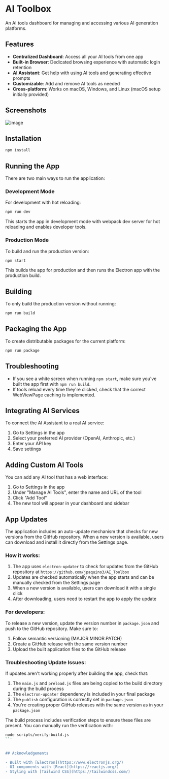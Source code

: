 # AI Toolbox

An AI tools dashboard for managing and accessing various AI generation platforms.

## Features

- **Centralized Dashboard**: Access all your AI tools from one app
- **Built-in Browser**: Dedicated browsing experience with automatic login retention
- **AI Assistant**: Get help with using AI tools and generating effective prompts
- **Customizable**: Add and remove AI tools as needed
- **Cross-platform**: Works on macOS, Windows, and Linux (macOS setup initially provided)

## Screenshots

![image](https://github.com/user-attachments/assets/2af2e67d-45ed-4505-bf0e-4535dde7d618)


## Installation

```bash
npm install
```

## Running the App

There are two main ways to run the application:

### Development Mode

For development with hot reloading:

```bash
npm run dev
```

This starts the app in development mode with webpack dev server for hot reloading and enables developer tools.

### Production Mode

To build and run the production version:

```bash
npm start
```

This builds the app for production and then runs the Electron app with the production build.

## Building

To only build the production version without running:

```bash
npm run build
```

## Packaging the App

To create distributable packages for the current platform:

```bash
npm run package
```

## Troubleshooting

- If you see a white screen when running `npm start`, make sure you've built the app first with `npm run build`.
- If tools reload every time they're clicked, check that the correct WebViewPage caching is implemented.

## Integrating AI Services

To connect the AI Assistant to a real AI service:

1. Go to Settings in the app
2. Select your preferred AI provider (OpenAI, Anthropic, etc.)
3. Enter your API key
4. Save settings

## Adding Custom AI Tools

You can add any AI tool that has a web interface:

1. Go to Settings in the app
2. Under "Manage AI Tools", enter the name and URL of the tool
3. Click "Add Tool"
4. The new tool will appear in your dashboard and sidebar

## App Updates

The application includes an auto-update mechanism that checks for new versions from the GitHub repository. When a new version is available, users can download and install it directly from the Settings page.

### How it works:

1. The app uses `electron-updater` to check for updates from the GitHub repository at `https://github.com/jpaquino3/AI_Toolbox`
2. Updates are checked automatically when the app starts and can be manually checked from the Settings page
3. When a new version is available, users can download it with a single click
4. After downloading, users need to restart the app to apply the update

### For developers:

To release a new version, update the version number in `package.json` and push to the GitHub repository. Make sure to:

1. Follow semantic versioning (MAJOR.MINOR.PATCH)
2. Create a GitHub release with the same version number
3. Upload the built application files to the GitHub release

### Troubleshooting Update Issues:

If updates aren't working properly after building the app, check that:

1. The `main.js` and `preload.js` files are being copied to the build directory during the build process
2. The `electron-updater` dependency is included in your final package
3. The `publish` configuration is correctly set in `package.json`
4. You're creating proper GitHub releases with the same version as in your `package.json`

The build process includes verification steps to ensure these files are present. You can manually run the verification with:

```bash
node scripts/verify-build.js
``'


## Acknowledgements

- Built with [Electron](https://www.electronjs.org/)
- UI components with [React](https://reactjs.org/)
- Styling with [Tailwind CSS](https://tailwindcss.com/) 
